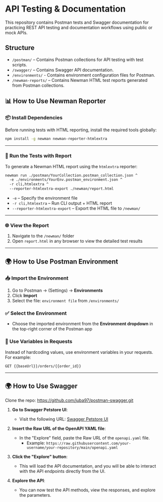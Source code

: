 # API Testing & Documentation

This repository contains Postman tests and Swagger documentation for practicing REST API testing and documentation workflows using public or mock APIs.

## Structure

- `/postman/` – Contains Postman collections for API testing with test scripts.
- `/swagger/` –  Contains Swagger API documentation.
- `/environments/` - Contains environment configuration files for Postman.
- `/newman-reports/` – Contains Newman HTML test reports generated from Postman collections.

## 📊 How to Use Newman Reporter

### 📦 Install Dependencies

Before running tests with HTML reporting, install the required tools globally:

```bash
npm install -g newman newman-reporter-htmlextra
```

---

### 🚀 Run the Tests with Report

To generate a Newman HTML report using the `htmlextra` reporter:

```bash
newman run ./postman/YourCollection.postman_collection.json ^
  -e ./environments/YourEnv.postman_environment.json ^
  -r cli,htmlextra ^
  --reporter-htmlextra-export ./newman/report.html
```

- `-e` – Specify the environment file
- `-r cli,htmlextra` – Run CLI output + HTML report
- `--reporter-htmlextra-export` – Export the HTML file to `/newman/`

---

### 🌐 View the Report

1. Navigate to the `/newman/` folder
2. Open `report.html` in any browser to view the detailed test results

---

  ## 🌍 How to Use Postman Environment

### 📥 Import the Environment

1. Go to Postman → (Settings) → **Environments**
2. Click **Import**
3. Select the file: `environment file` from `/environments/`

### ✅ Select the Environment

- Choose the imported environment from the **Environment dropdown** in the top-right corner of the Postman app

### 🧪 Use Variables in Requests

Instead of hardcoding values, use environment variables in your requests.  
For example:

```http
GET {{baseUrl}}/orders/{{order_id}}
```

---
## 🌍 How to Use Swagger

  Clone the repo: https://github.com/juba97/postman-swagger.git

1. **Go to Swagger Petstore UI**:
   - Visit the following URL: [Swagger Petstore UI](https://petstore.swagger.io)

2. **Insert the Raw URL of the OpenAPI YAML file**:
   - In the "Explore" field, paste the Raw URL of the `openapi.yaml` file.
     - Example: `https://raw.githubusercontent.com/your-username/your-repository/main/openapi.yaml`

3. **Click the "Explore" button**:
   - This will load the API documentation, and you will be able to interact with the API endpoints directly from the UI.

4. **Explore the API**:
   - You can now test the API methods, view the responses, and explore the parameters.
